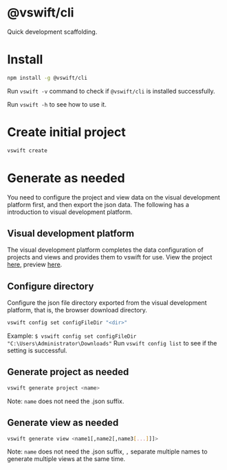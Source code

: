 # @vswift/cli

Quick development scaffolding.

# Install

```sh
npm install -g @vswift/cli
```

Run `vswift -v` command to check if `@vswift/cli` is installed successfully.

Run `vswift -h` to see how to use it.

# Create initial project

```sh
vswift create
```

# Generate as needed

You need to configure the project and view data on the visual development platform first, and then export the json data. The following has a introduction to visual development platform.

## Visual development platform

The visual development platform completes the data configuration of projects and views and provides them to vswift for use. View the project [here](https://github.com/vsdeeper/visual-development), preview [here](https://vsdeeper.github.io/visual-development/).

## Configure directory

Configure the json file directory exported from the visual development platform, that is, the browser download directory.

```sh
vswift config set configFileDir "<dir>"
```

Example: `$ vswift config set configFileDir "C:\Users\Administrator\Downloads"`
Run `vswift config list` to see if the setting is successful.

## Generate project as needed

```sh
vswift generate project <name>
```

Note: `name` does not need the .json suffix.

## Generate view as needed

```sh
vswift generate view <name1[,name2[,name3[...]]]>
```

Note: `name` does not need the .json suffix, `,` separate multiple names to generate multiple views at the same time.
